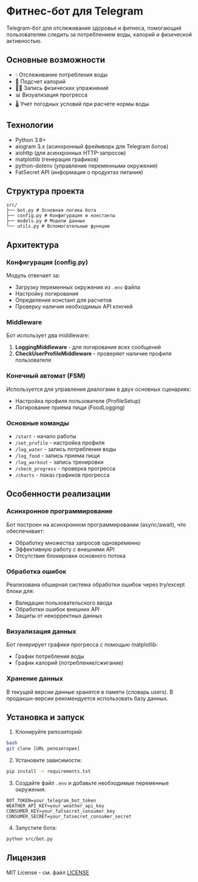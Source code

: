 # Фитнес-бот для Telegram

Telegram-бот для отслеживания здоровья и фитнеса, помогающий пользователям следить за потреблением воды, калорий и физической активностью.

## Основные возможности

- 💧 Отслеживание потребления воды
- 🍎 Подсчет калорий 
- 🏃‍♂️ Запись физических упражнений
- 📊 Визуализация прогресса
- 🌡️ Учет погодных условий при расчете нормы воды

## Технологии

- Python 3.8+
- aiogram 3.x (асинхронный фреймворк для Telegram ботов)
- aiohttp (для асинхронных HTTP-запросов)
- matplotlib (генерация графиков)
- python-dotenv (управление переменными окружения)
- FatSecret API (информация о продуктах питания)

## Структура проекта

```
src/
├── bot.py # Основная логика бота
├── config.py # Конфигурация и константы
├── models.py # Модели данных
└── utils.py # Вспомогательные функции
```


## Архитектура

### Конфигурация (config.py)

Модуль отвечает за:
- Загрузку переменных окружения из `.env` файла
- Настройку логирования
- Определение констант для расчетов
- Проверку наличия необходимых API ключей

### Middleware

Бот использует два middleware:

1. **LoggingMiddleware** - для логирования всех сообщений
2. **CheckUserProfileMiddleware** - проверяет наличие профиля пользователя

### Конечный автомат (FSM)

Используется для управления диалогами в двух основных сценариях:
- Настройка профиля пользователя (ProfileSetup)
- Логирование приема пищи (FoodLogging)

### Основные команды

- `/start` - начало работы
- `/set_profile` - настройка профиля
- `/log_water` - запись потребления воды
- `/log_food` - запись приема пищи
- `/log_workout` - запись тренировки
- `/check_progress` - проверка прогресса
- `/charts` - показ графиков прогресса

## Особенности реализации

### Асинхронное программирование

Бот построен на асинхронном программировании (async/await), что обеспечивает:
- Обработку множества запросов одновременно
- Эффективную работу с внешними API
- Отсутствие блокировки основного потока

### Обработка ошибок

Реализована обширная система обработки ошибок через try/except блоки для:
- Валидации пользовательского ввода
- Обработки ошибок внешних API
- Защиты от некорректных данных

### Визуализация данных

Бот генерирует графики прогресса с помощью matplotlib:
- График потребления воды
- График калорий (потребление/сжигание)

### Хранение данных

В текущей версии данные хранятся в памяти (словарь users). В продакшн-версии рекомендуется использовать базу данных.

## Установка и запуск

1. Клонируйте репозиторий:
```sh
bash
git clone [URL репозитория]
```

2. Установите зависимости:
```bash
pip install -r requirements.txt
```

3. Создайте файл `.env` и добавьте необходимые переменные окружения:
```env
BOT_TOKEN=your_telegram_bot_token
WEATHER_API_KEY=your_weather_api_key
CONSUMER_KEY=your_fatsecret_consumer_key
CONSUMER_SECRET=your_fatsecret_consumer_secret
```

4. Запустите бота:
```bash
python src/bot.py
```

## Лицензия

MIT License - см. файл [LICENSE](LICENSE)
